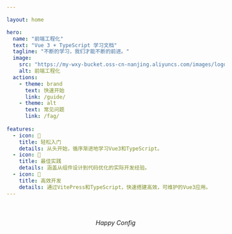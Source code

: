 ```yaml
---

layout: home

hero:
  name: "前端工程化"
  text: "Vue 3 + TypeScript 学习文档"
  tagline: "不断的学习，我们才能不断的前进。"
  image:
    src: "https://my-wxy-bucket.oss-cn-nanjing.aliyuncs.com/images/logo.png"
    alt: 前端工程化
  actions:
    - theme: brand
      text: 快速开始
      link: /guide/
    - theme: alt
      text: 常见问题
      link: /fag/
      
features:
  - icon: 🚀
    title: 轻松入门
    details: 从头开始，循序渐进地学习Vue3和TypeScript。
  - icon: 🔋
    title: 最佳实践
    details: 涵盖从组件设计到代码优化的实际开发经验。
  - icon: 🦾
    title: 高效开发
    details: 通过VitePress和TypeScript，快速搭建高效，可维护的Vue3应用。 
---
```


<div style="text-align: center;margin-top: 50px;">
<em>Happy Config</em>
</div>
